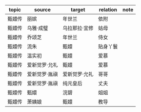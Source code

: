 | topic | source | target | relation | note |
| ----- | ------ | ------ | -------- | ---- |
| 甄嬛传 | 丽嫔 | 年世兰 | 依附 |  |
| 甄嬛传 | 乌雅·成璧 | 乌拉那拉·宜修 | 姑母 |  |
| 甄嬛传 | 乔颂芝 | 年世兰 | 侍女 |  |
| 甄嬛传 | 流朱 | 甄嬛 | 贴身丫鬟 |  |
| 甄嬛传 | 温实初 | 甄嬛 | 爱慕 |  |
| 甄嬛传 | 爱新觉罗·允礼 | 甄嬛 | 爱慕 |  |
| 甄嬛传 | 爱新觉罗·胤禛 | 爱新觉罗·允礼 | 哥哥 |  |
| 甄嬛传 | 爱新觉罗·胤禛 | 纯元皇后 | 丈夫 |  |
| 甄嬛传 | 甄嬛 | 浣碧 | 姐姐 |  |
| 甄嬛传 | 萧姨娘 | 甄嬛 | 教导 |  |
